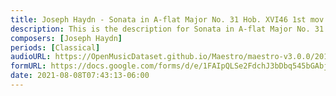 ```yaml
---
title: Joseph Haydn - Sonata in A-flat Major No. 31 Hob. XVI46 1st mov. (1)
description: This is the description for Sonata in A-flat Major No. 31 Hob. XVI46 1st mov. by Joseph Haydn
composers: [Joseph Haydn]
periods: [Classical]
audioURL: https://OpenMusicDataset.github.io/Maestro/maestro-v3.0.0/2013/ORIG-MIDI_03_7_6_13_Group__MID--AUDIO_10_R1_2013_wav--2.midi
formURL: https://docs.google.com/forms/d/e/1FAIpQLSe2FdchJ3bDbq545bGAbjCzCkRF9fmtDNeVMVirv5Fs9aNcqg/viewform
date: 2021-08-08T07:43:13-06:00
---
```

